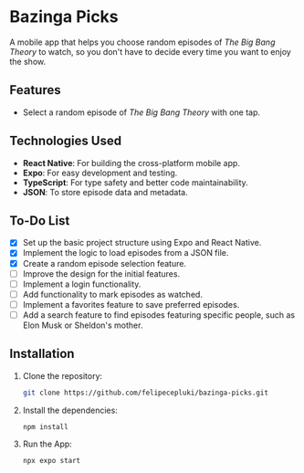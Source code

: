 # Bazinga Picks

A mobile app that helps you choose random episodes of *The Big Bang Theory* to watch, so you don't have to decide every time you want to enjoy the show.

## Features

- Select a random episode of *The Big Bang Theory* with one tap.

## Technologies Used

- **React Native**: For building the cross-platform mobile app.
- **Expo**: For easy development and testing.
- **TypeScript**: For type safety and better code maintainability.
- **JSON**: To store episode data and metadata.

## To-Do List

- [x] Set up the basic project structure using Expo and React Native.
- [x] Implement the logic to load episodes from a JSON file.
- [x] Create a random episode selection feature.
- [ ] Improve the design for the initial features.
- [ ] Implement a login functionality.
- [ ] Add functionality to mark episodes as watched.
- [ ] Implement a favorites feature to save preferred episodes.
- [ ] Add a search feature to find episodes featuring specific people, such as Elon Musk or Sheldon's mother.

## Installation

1. Clone the repository:
   ```bash
   git clone https://github.com/felipecepluki/bazinga-picks.git
2. Install the dependencies:
   ```bash
   npm install
3. Run the App:
   ```bash
   npx expo start
